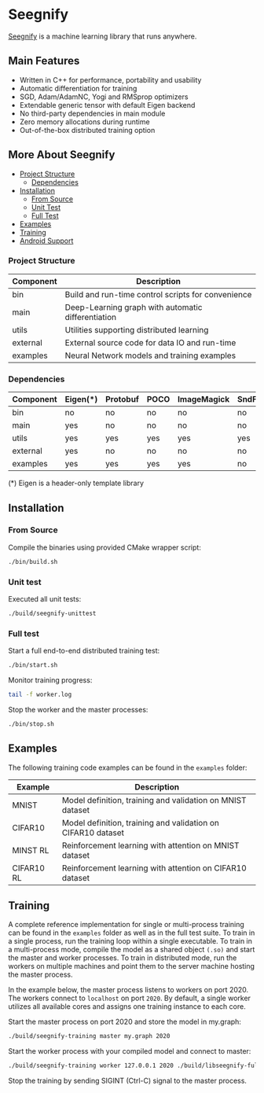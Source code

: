 # Seegnify

[Seegnify](https://www.seegnify.org/) is a machine learning library that runs anywhere.

## Main Features

  * Written in C++ for performance, portability and usability
  * Automatic differentiation for training
  * SGD, Adam/AdamNC, Yogi and RMSprop optimizers
  * Extendable generic tensor with default Eigen backend
  * No third-party dependencies in main module
  * Zero memory allocations during runtime
  * Out-of-the-box distributed training option

## More About Seegnify

<!-- toc -->

- [Project Structure](#project-structure)
  - [Dependencies](#dependencies)
- [Installation](#installation)
  - [From Source](#from-source)
  - [Unit Test](#unit-test)
  - [Full Test](#full-test)
- [Examples](#examples)
- [Training](#training)
- [Android Support](#android-support)

<!-- tocstop -->

### Project Structure

| Component | Description                                        |
| --------- | -------------------------------------------------- |
| bin       | Build and run-time control scripts for convenience |
| main      | Deep-Learning graph with automatic differentiation |
| utils     | Utilities supporting distributed learning          |
| external  | External source code for data IO and run-time      |
| examples  | Neural Network models and training examples        |

### Dependencies

| Component | Eigen(*) | Protobuf | POCO | ImageMagick | SndFile* | ZLib |
| --------- | -------- | -------- | ---- | ----------- | -------- | ---- |
| bin       | no       | no       | no   | no          | no       | no   |
| main      | yes      | no       | no   | no          | no       | no   |
| utils     | yes      | yes      | yes  | yes         | yes      | no   |
| external  | yes      | no       | no   | no          | no       | yes  |
| examples  | yes      | yes      | yes  | yes         | no       | no   |

(*) Eigen is a header-only template library

## Installation

### From Source

Compile the binaries using provided CMake wrapper script:

```bash
./bin/build.sh
```

### Unit test

Executed all unit tests:

```bash
./build/seegnify-unittest
```

### Full test

Start a full end-to-end distributed training test:

```bash
./bin/start.sh
```

Monitor training progress:

```bash
tail -f worker.log
```

Stop the worker and the master processes:

```bash
./bin/stop.sh
```

## Examples

The following training code examples can be found in the `examples` folder:

| Example    | Description                                                  |
| ---------- | ------------------------------------------------------------ |
| MNIST      | Model definition, training and validation on MNIST dataset   |
| CIFAR10    | Model definition, training and validation on CIFAR10 dataset |
| MINST RL   | Reinforcement learning with attention on MNIST dataset       |
| CIFAR10 RL | Reinforcement learning with attention on CIFAR10 dataset     |

## Training

A complete reference implementation for single or multi-process training can
be found in the `examples` folder as well as in the full test suite. To train
in a single process, run the training loop within a single executable. To
train in a multi-process mode, compile the model as a shared object `(.so)`
and start the master and worker processes. To train in distributed mode, run
the workers on multiple machines and point them to the server machine hosting
the master process.

In the example below, the master process listens to workers on port 2020. The
workers connect to `localhost` on port `2020`. By default, a single worker
utilizes all available cores and assigns one training instance to each core.

Start the master process on port 2020 and store the model in my.graph:

```bash
./build/seegnify-training master my.graph 2020
```

Start the worker process with your compiled model and connect to master:

```bash
./build/seegnify-training worker 127.0.0.1 2020 ./build/libseegnify-fulltest.so
```

Stop the training by sending SIGINT (Ctrl-C) signal to the master process.

